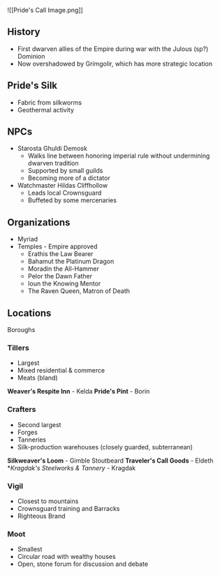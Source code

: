 ![[Pride's Call Image.png]]

## History

* First dwarven allies of the Empire during war with the Julous (sp?) Dominion
* Now overshadowed by Grimgolir, which has more strategic location

## Pride's Silk

* Fabric from silkworms
* Geothermal activity
## NPCs

* Starosta Ghuldi Demosk
	* Walks line between honoring imperial rule without undermining dwarven tradition
	* Supported by small guilds
	* Becoming more of a dictator
* Watchmaster Hildas Cliffhollow
	* Leads local Crownsguard
	* Buffeted by some mercenaries

## Organizations

* Myriad
* Temples - Empire approved
	* Erathis the Law Bearer
	* Bahamut the Platinum Dragon
	* Moradin the All-Hammer
	* Pelor the Dawn Father
	* Ioun the Knowing Mentor
	* The Raven Queen, Matron of Death

## Locations

Boroughs
### Tillers
* Largest
* Mixed residential & commerce
* Meats (bland)

**Weaver's Respite Inn** - Kelda
**Pride's Pint** - Borin

### Crafters
* Second largest
* Forges
* Tanneries
* Silk-production warehouses (closely guarded, subterranean)

**Silkweaver's Loom** - Gimble Stoutbeard
**Traveler's Call Goods** - Eldeth
**Kragdak's Steelworks & Tannery* - Kragdak
### Vigil 
* Closest to mountains
* Crownsguard training and Barracks
* Righteous Brand
### Moot
* Smallest
* Circular road with wealthy houses
* Open, stone forum for discussion and debate